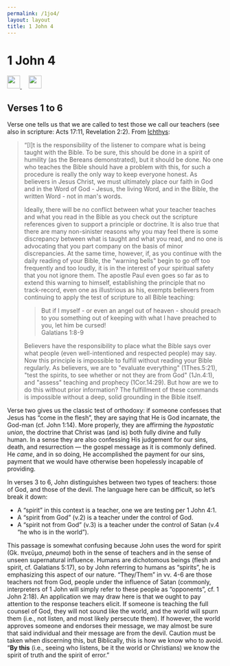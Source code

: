 ```yaml
---
permalink: /1jo4/
layout: layout
title: 1 John 4
---
```


<div class="center">

   <h1>1 John 4</h1>
   
   <a href="https://github.com/StevenTammen/chrya/edit/master/notes/1jo4.md" target="_blank">
     <img src="https://chrya.com/assets/images/GitHub.png" height="30" width="30">
   </a> &nbsp; &nbsp;
   
   <a href="http://prose.io/#StevenTammen/chrya/edit/master/notes/1jo4.md" target="_blank">
     <img src="https://chrya.com/assets/images/Prose.png" height="30" width="30">
   </a>
   
</div>

## Verses 1 to 6

Verse one tells us that we are called to test those we call our teachers (see also in scripture: Acts 17:11, Revelation 2:2). From [Ichthys](http://ichthys.com/readbible.htm):

> “[I]t is the responsibility of the listener to compare what is being taught with the Bible. To be sure, this should be done in a spirit of humility (as the Bereans demonstrated), but it should be done. No one who teaches the Bible should have a problem with this, for such a procedure is really the only way to keep everyone honest. As believers in Jesus Christ, we must ultimately place our faith in God and in the Word of God - Jesus, the living Word, and in the Bible, the written Word - not in man's words.
>
> Ideally, there will be no conflict between what your teacher teaches and what you read in the Bible as you check out the scripture references given to support a principle or doctrine. It is also true that there are many non-sinister reasons why you may feel there is some discrepancy between what is taught and what you read, and no one is advocating that you part company on the basis of minor discrepancies. At the same time, however, if, as you continue with the daily reading of your Bible, the "warning bells" begin to go off too frequently and too loudly, it is in the interest of your spiritual safety that you not ignore them. The apostle Paul even goes so far as to extend this warning to himself, establishing the principle that no track-record, even one as illustrious as his, exempts believers from continuing to apply the test of scripture to all Bible teaching:
>
>> But if I myself - or even an angel out of heaven - should preach to you something out of keeping with what I have preached to you, let him be cursed! <br/>
>> Galatians 1:8-9
>
> Believers have the responsibility to place what the Bible says over what people (even well-intentioned and respected people) may say. Now this principle is impossible to fulfill without reading your Bible regularly. As believers, we are to "evaluate everything" (1Thes.5:21), "test the spirits, to see whether or not they are from God" (1Jn.4:1), and "assess" teaching and prophecy (1Cor.14:29). But how are we to do this without prior information? The fulfillment of these commands is impossible without a deep, solid grounding in the Bible itself.

Verse two gives us the classic test of orthodoxy: if someone confesses that Jesus has “come in the flesh”, they are saying that He is God incarnate, the God-man (cf. John 1:14). More properly, they are affirming the *hypostatic union*, the doctrine that Christ was (and is) both fully divine and fully human. In a sense they are also confessing His judgement for our sins, death, and resurrection — the gospel message as it is commonly defined. He *came*, and in so doing, He accomplished the payment for our sins, payment that we would have otherwise been hopelessly incapable of providing.

In verses 3 to 6, John distinguishes between two types of teachers: those of God, and those of the devil. The language here can be difficult, so let’s break it down:
- A “spirit” in this context is a teacher, one we are testing per 1 John 4:1.
- A “spirit from God” (v.2) is a teacher under the control of God.
- A “spirit not from God” (v.3) is a teacher under the control of Satan (v.4  “he who is in the world”).

This passage is somewhat confusing because John uses the word for spirit (Gk. πνεῦμα, *pneuma*) both in the sense of teachers and in the sense of unseen supernatural influence. Humans are dichotomous beings (flesh and spirit, cf. Galatians 5:17), so by John referring to humans as “spirits”, he is emphasizing this aspect of our nature.
“They/Them” in vv. 4-6 are those teachers not from God, people under the influence of Satan (commonly, interpreters of 1 John will simply refer to these people as “opponents”, cf. 1 John 2:18). An application we may draw here is that we ought to pay attention to the response teachers elicit. If someone is teaching the full counsel of God, they will not sound like the world, and the world will spurn them (i.e., not listen, and most likely persecute them). If however, the world approves someone and endorses their message, we may almost be sure that said individual and their message are from the devil. Caution must be taken when discerning this, but Biblically, this is how we know who to avoid. “**By this** (i.e., seeing who listens, be it the world or Christians) we know the spirit of truth and the spirit of error.”

